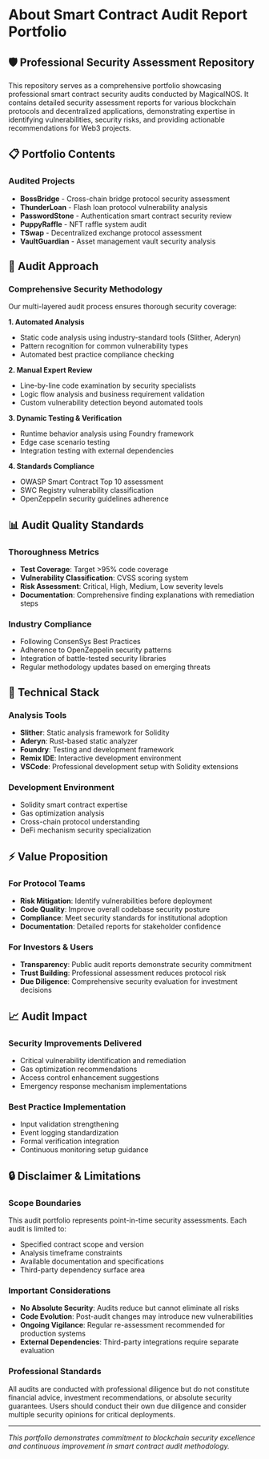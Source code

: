 # About Smart Contract Audit Report Portfolio

## 🛡️ Professional Security Assessment Repository

This repository serves as a comprehensive portfolio showcasing professional smart contract security audits conducted by MagicalNOS. It contains detailed security assessment reports for various blockchain protocols and decentralized applications, demonstrating expertise in identifying vulnerabilities, security risks, and providing actionable recommendations for Web3 projects.

## 📋 Portfolio Contents

### Audited Projects
- **BossBridge** - Cross-chain bridge protocol security assessment
- **ThunderLoan** - Flash loan protocol vulnerability analysis  
- **PasswordStone** - Authentication smart contract security review
- **PuppyRaffle** - NFT raffle system audit
- **TSwap** - Decentralized exchange protocol assessment
- **VaultGuardian** - Asset management vault security analysis

## 🎯 Audit Approach

### Comprehensive Security Methodology
Our multi-layered audit process ensures thorough security coverage:

**1. Automated Analysis**
- Static code analysis using industry-standard tools (Slither, Aderyn)
- Pattern recognition for common vulnerability types
- Automated best practice compliance checking

**2. Manual Expert Review**
- Line-by-line code examination by security specialists
- Logic flow analysis and business requirement validation
- Custom vulnerability detection beyond automated tools

**3. Dynamic Testing & Verification**
- Runtime behavior analysis using Foundry framework
- Edge case scenario testing
- Integration testing with external dependencies

**4. Standards Compliance**
- OWASP Smart Contract Top 10 assessment
- SWC Registry vulnerability classification
- OpenZeppelin security guidelines adherence

## 📊 Audit Quality Standards

### Thoroughness Metrics
- **Test Coverage**: Target >95% code coverage
- **Vulnerability Classification**: CVSS scoring system
- **Risk Assessment**: Critical, High, Medium, Low severity levels
- **Documentation**: Comprehensive finding explanations with remediation steps

### Industry Compliance
- Following ConsenSys Best Practices
- Adherence to OpenZeppelin security patterns
- Integration of battle-tested security libraries
- Regular methodology updates based on emerging threats

## 🔧 Technical Stack

### Analysis Tools
- **Slither**: Static analysis framework for Solidity
- **Aderyn**: Rust-based static analyzer
- **Foundry**: Testing and development framework
- **Remix IDE**: Interactive development environment
- **VSCode**: Professional development setup with Solidity extensions

### Development Environment
- Solidity smart contract expertise
- Gas optimization analysis
- Cross-chain protocol understanding
- DeFi mechanism security specialization

## ⚡ Value Proposition

### For Protocol Teams
- **Risk Mitigation**: Identify vulnerabilities before deployment
- **Code Quality**: Improve overall codebase security posture
- **Compliance**: Meet security standards for institutional adoption
- **Documentation**: Detailed reports for stakeholder confidence

### For Investors & Users
- **Transparency**: Public audit reports demonstrate security commitment
- **Trust Building**: Professional assessment reduces protocol risk
- **Due Diligence**: Comprehensive security evaluation for investment decisions

## 📈 Audit Impact

### Security Improvements Delivered
- Critical vulnerability identification and remediation
- Gas optimization recommendations
- Access control enhancement suggestions
- Emergency response mechanism implementations

### Best Practice Implementation
- Input validation strengthening
- Event logging standardization
- Formal verification integration
- Continuous monitoring setup guidance

## 🔒 Disclaimer & Limitations

### Scope Boundaries
This audit portfolio represents point-in-time security assessments. Each audit is limited to:
- Specified contract scope and version
- Analysis timeframe constraints  
- Available documentation and specifications
- Third-party dependency surface area

### Important Considerations
- **No Absolute Security**: Audits reduce but cannot eliminate all risks
- **Code Evolution**: Post-audit changes may introduce new vulnerabilities
- **Ongoing Vigilance**: Regular re-assessment recommended for production systems
- **External Dependencies**: Third-party integrations require separate evaluation

### Professional Standards
All audits are conducted with professional diligence but do not constitute financial advice, investment recommendations, or absolute security guarantees. Users should conduct their own due diligence and consider multiple security opinions for critical deployments.

---

*This portfolio demonstrates commitment to blockchain security excellence and continuous improvement in smart contract audit methodology.*
